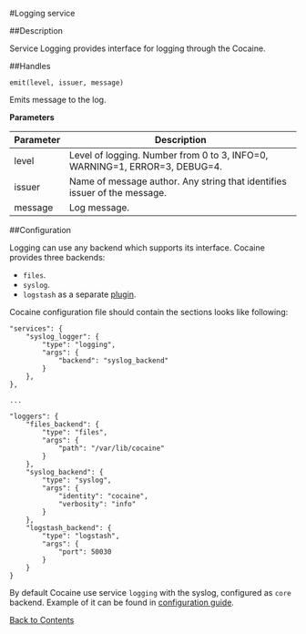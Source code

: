 #Logging service

##Description

Service Logging provides interface for logging through the Cocaine.

##Handles

```
emit(level, issuer, message)
```

Emits message to the log.

**Parameters**

|**Parameter**|**Description**|
|-------------|---------------|
|level|Level of logging. Number from 0 to 3, INFO=0, WARNING=1, ERROR=3, DEBUG=4.|
|issuer|Name of message author. Any string that identifies issuer of the message.|
|message|Log message.|

##Configuration

Logging can use any backend which supports its interface. Cocaine provides three backends:

  * `files`.
  * `syslog`.
  * `logstash` as a separate [plugin](services-and-plugins-logstash.md).

Cocaine configuration file should contain the sections looks like following:

```
"services": {
    "syslog_logger": {
        "type": "logging",
        "args": {
            "backend": "syslog_backend"
        }
    },
},

...

"loggers": {
    "files_backend": {
        "type": "files",
        "args": {
            "path": "/var/lib/cocaine"
        }
    },
    "syslog_backend": {
        "type": "syslog",
        "args": {
            "identity": "cocaine",
            "verbosity": "info"
        }
    },
    "logstash_backend": {
        "type": "logstash",
        "args": {
            "port": 50030
        }
    }
}
```

By default Cocaine use service `logging` with the syslog, configured as `core` backend. Example of it can be found in [configuration guide](maintenance_server_configuration.md).

[Back to Contents](contents.md)

